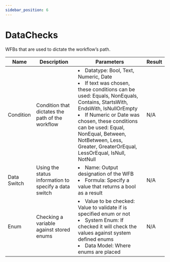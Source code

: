 ```yaml
---
sidebar_position: 6
---
```


# DataChecks

WFBs that are used to dictate the workflow’s path.

| Name        | Description                                           | Parameters                                                                                                                                                                                                                                                                                                                                     | Result |
| ----------- | ----------------------------------------------------- | ---------------------------------------------------------------------------------------------------------------------------------------------------------------------------------------------------------------------------------------------------------------------------------------------------------------------------------------------- | ------ |
| Condition   | Condition that dictates the path of the workflow      | <li>Datatype: Bool, Text, Numeric, Date</li><li>If text was chosen, these conditions can be used: Equals, NonEquals, Contains, StartsWith, EndsWith, IsNullOrEmpty</li><li>If Numeric or Date was chosen, these conditions can be used: Equal, NonEqual, Between, NotBetween, Less, Greater, GreaterOrEqual, LessOrEqual, IsNull, NotNull</li> |   N/A     |
| Data Switch | Using the status information to specify a data switch | <li>Name: Output designation of the WFB</li> <li>Formula: Specify a value that returns a bool as a result</li>                                                                                                                                                                                                                                 |  N/A      |
| Enum        | Checking a variable against stored enums              | <li>Value to be checked: Value to validate if is specified enum or not </li><li>System Enum: If checked it will check the values against system defined enums </li><li>Data Model: Where enums are placed </li>                                                                                                                                |   N/A     |
